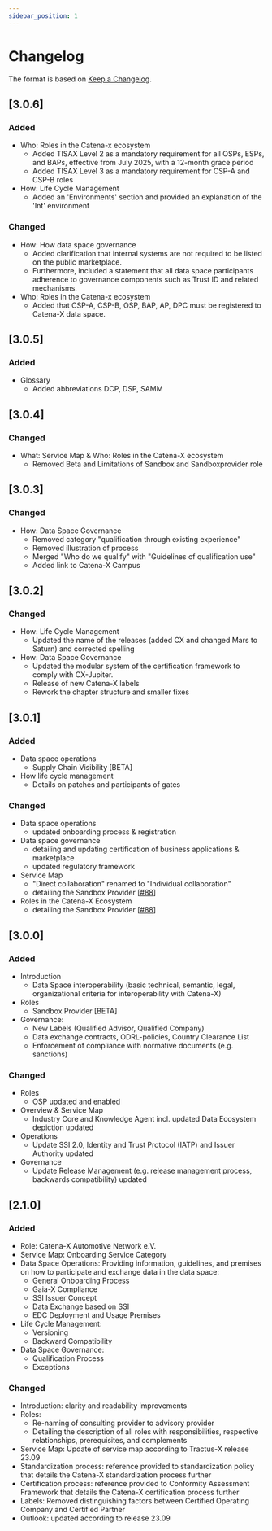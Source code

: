 ```yaml
---
sidebar_position: 1
---
```

# Changelog

The format is based on [Keep a Changelog](https://keepachangelog.com/en/1.0.0/).

## [3.0.6]

### Added

- Who: Roles in the Catena-x ecosystem
  - Added TISAX Level 2 as a mandatory requirement for all OSPs, ESPs, and BAPs, effective from July 2025, with a 12-month grace period
  - Added TISAX Level 3 as a mandatory requirement for CSP-A and CSP-B roles
- How: Life Cycle Management
  - Added an 'Environments' section and provided an explanation of the 'Int' environment

### Changed

- How: How data space governance
  - Added clarification that internal systems are not required to be listed on the public marketplace.
  - Furthermore, included a statement that all data space participants adherence to governance components such as Trust ID and related mechanisms.
- Who: Roles in the Catena-x ecosystem
  - Added that CSP-A, CSP-B, OSP, BAP, AP, DPC must be registered to Catena-X data space.

## [3.0.5]

### Added

- Glossary
  - Added abbreviations DCP, DSP, SAMM

## [3.0.4]

### Changed

- What: Service Map & Who: Roles in the Catena-X ecosystem
  - Removed Beta and Limitations of Sandbox and Sandboxprovider role

## [3.0.3]

### Changed

- How: Data Space Governance
  - Removed category "qualification through existing experience"
  - Removed illustration of process
  - Merged "Who do we qualify" with "Guidelines of qualification use"
  - Added link to Catena-X Campus

## [3.0.2]

### Changed

- How: Life Cycle Management
  - Updated the name of the releases (added CX and changed Mars to Saturn) and corrected spelling
- How: Data Space Governance
  - Updated the modular system of the certification framework to comply with CX-Jupiter.
  - Release of new Catena-X labels
  - Rework the chapter structure and smaller fixes

## [3.0.1]

### Added

- Data space operations
  - Supply Chain Visibility [BETA]
- How life cycle management
  - Details on patches and participants of gates

### Changed

- Data space operations
  - updated onboarding process & registration
- Data space governance
  - detailing and updating certification of business applications & marketplace
  - updated regulatory framework
- Service Map
  - "Direct collaboration" renamed to "Individual collaboration"
  - detailing the Sandbox Provider [[#88](https://github.com/catenax-eV/catenax-ev.github.io/issues/88)]
- Roles in the Catena-X Ecosystem
  - detailing the Sandbox Provider [[#88](https://github.com/catenax-eV/catenax-ev.github.io/issues/88)]

## [3.0.0]

### Added

- Introduction
  - Data Space interoperability (basic technical, semantic, legal, organizational criteria for interoperability with Catena-X)
- Roles
  - Sandbox Provider [BETA]
- Governance:
  - New Labels (Qualified Advisor, Qualified Company)
  - Data exchange contracts, ODRL-policies, Country Clearance List
  - Enforcement of compliance with normative documents (e.g. sanctions)

### Changed

- Roles
  - OSP updated and enabled
- Overview & Service Map
  - Industry Core and Knowledge Agent incl. updated Data Ecosystem depiction updated
- Operations
  - Update SSI 2.0, Identity and Trust Protocol (IATP) and Issuer Authority updated
- Governance
  - Update Release Management (e.g. release management process, backwards compatibility) updated

## [2.1.0]

### Added

- Role: Catena-X Automotive Network e.V.
- Service Map: Onboarding Service Category
- Data Space Operations: Providing information, guidelines, and premises on how to participate and exchange data in the data space:
  - General Onboarding Process
  - Gaia-X Compliance
  - SSI Issuer Concept
  - Data Exchange based on SSI
  - EDC Deployment and Usage Premises
- Life Cycle Management:
  - Versioning
  - Backward Compatibility
- Data Space Governance:
  - Qualification Process
  - Exceptions

### Changed

- Introduction: clarity and readability improvements
- Roles:
  - Re-naming of consulting provider to advisory provider
  - Detailing the description of all roles with responsibilities, respective relationships, prerequisites, and complements
- Service Map: Update of service map according to Tractus-X release 23.09
- Standardization process: reference provided to standardization policy that details the Catena-X standardization process further
- Certification process: reference provided to Conformity Assessment Framework that details the Catena-X certification process further
- Labels: Removed distinguishing factors between Certified Operating Company and Certified Partner
- Outlook: updated according to release 23.09
